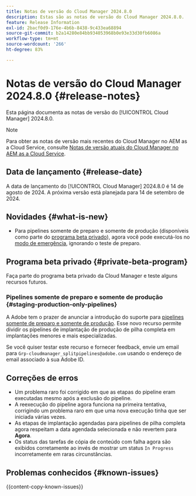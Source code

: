 ```yaml
---
title: Notas de versão do Cloud Manager 2024.8.0
description: Estas são as notas de versão do Cloud Manager 2024.8.0.
feature: Release Information
exl-id: 2bacf0d9-176e-4b6b-8438-9c433ea68894
source-git-commit: b2a14280e84bb934053968b0e93e33d30fb6086a
workflow-type: tm+mt
source-wordcount: '266'
ht-degree: 83%

---
```


# Notas de versão do Cloud Manager 2024.8.0 {#release-notes}

Esta página documenta as notas de versão do [!UICONTROL Cloud Manager] 2024.8.0.

>[!NOTE]
>
>Para obter as notas de versão mais recentes do Cloud Manager no AEM as a Cloud Service, consulte [Notas de versão atuais do Cloud Manager no AEM as a Cloud Service](https://experienceleague.adobe.com/pt-br/docs/experience-manager-cloud-service/content/release-notes/cloud-manager/current).

## Data de lançamento {#release-date}

A data de lançamento do [!UICONTROL Cloud Manager] 2024.8.0 é 14 de agosto de 2024. A próxima versão está planejada para 14 de setembro de 2024.

## Novidades {#what-is-new}

* Para pipelines somente de preparo e somente de produção (disponíveis como parte do [programa beta privado](#staging-production-only-pipelines)), agora você pode executá-los no [modo de emergência](/help/using/stage-prod-only.md#emergency-mode), ignorando o teste de preparo.

## Programa beta privado {#private-beta-program}

Faça parte do programa beta privado da Cloud Manager e teste alguns recursos futuros.

### Pipelines somente de preparo e somente de produção {#staging-production-only-pipelines}

A Adobe tem o prazer de anunciar a introdução do suporte para [pipelines somente de preparo e somente de produção](/help/using/stage-prod-only.md). Esse novo recurso permite dividir os pipelines de implantação de produção de pilha completa em implantações menores e mais especializadas.

Se você quiser testar este recurso e fornecer feedback, envie um email para `Grp-cloudmanager_splitpipelines@adobe.com` usando o endereço de email associado à sua Adobe ID.

## Correções de erros

* Um problema raro foi corrigido em que as etapas do pipeline eram executadas mesmo após a exclusão do pipeline.
* A reexecução do pipeline agora funciona na primeira tentativa, corrigindo um problema raro em que uma nova execução tinha que ser iniciada várias vezes.
* As etapas de implantação agendadas para pipelines de pilha completa agora respeitam a data agendada selecionada e não revertem para **Agora**.
* Os status das tarefas de cópia de conteúdo com falha agora são exibidos corretamente ao invés de mostrar um status `In Progress` incorretamente em raras circunstâncias.

## Problemas conhecidos {#known-issues}

{{content-copy-known-issues}}
